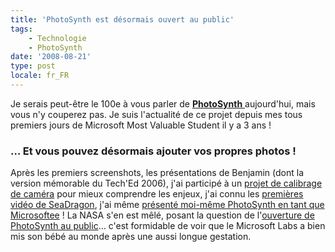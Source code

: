 ```yaml
---
title: 'PhotoSynth est désormais ouvert au public'
tags:
    - Technologie
    - PhotoSynth
date: '2008-08-21'
type: post
locale: fr_FR
---
```


Je serais peut-être le 100e à vous parler de [**PhotoSynth** ](https://photosynth.net/)aujourd'hui, mais vous n'y couperez pas. Je suis l'actualité de ce projet depuis mes tous premiers jours de Microsoft Most Valuable Student il y a 3 ans&nbsp;!

<!-- more -->

### … Et vous pouvez désormais ajouter vos propres photos&nbsp;!

Après les premiers screenshots, les présentations de Benjamin (dont la version mémorable du Tech'Ed 2006), j'ai participé à un [projet de calibrage de caméra](/2007/02/photosynth/) pour mieux comprendre les enjeux, j'ai connu les [premières vidéo de SeaDragon](/2007/03/microsoft-seadragon/), j'ai même [présenté moi-même PhotoSynth en tant que Microsoftee](/2007/07/les-dernieres-technos-ms-un-enjeu-de-civilization/)&nbsp;! La NASA s'en est mêlé, posant la question de l'[ouverture de PhotoSynth au public](/2007/08/photosynth-et-grand-public/)… c'est formidable de voir que le Microsoft Labs a bien mis son bébé au monde après une aussi longue gestation.